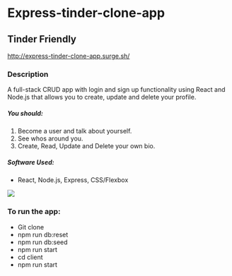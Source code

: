 # Express-tinder-clone-app
## Tinder Friendly
http://express-tinder-clone-app.surge.sh/

### Description
A full-stack CRUD app with login and sign up functionality using React and Node.js that allows you to create, update and delete your profile.

##### You should:
1. Become a user and talk about yourself. 
2. See whos around you.
3. Create, Read, Update and Delete your own bio.


##### Software Used:
- React, Node.js, Express, CSS/Flexbox

![](https://imgur.com/msDunON.png)

### To run the app:
* Git clone
* npm run db:reset
* npm run db:seed
* npm run start
* cd client
* npm run start
